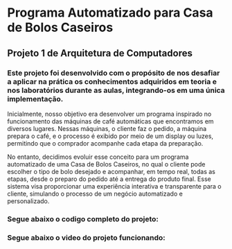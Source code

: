 # Programa Automatizado para Casa de Bolos Caseiros
## Projeto 1 de Arquitetura de Computadores

  ### Este projeto foi desenvolvido com o propósito de nos desafiar a aplicar na prática os conhecimentos adquiridos em teoria e nos laboratórios durante as aulas, integrando-os em uma única implementação. 
  
  Inicialmente, nosso objetivo era desenvolver um programa inspirado no funcionamento das máquinas de café automáticas que encontramos em diversos lugares. Nessas máquinas, o cliente faz o pedido, a máquina prepara o café, e o processo é exibido por meio de um display ou luzes, permitindo que o comprador acompanhe cada etapa da preparação.

  No entanto, decidimos evoluir esse conceito para um programa automatizado de uma Casa de Bolos Caseiros, no qual o cliente pode escolher o tipo de bolo desejado e acompanhar, em tempo real, todas as etapas, desde o preparo do pedido até a entrega do produto final. Esse sistema visa proporcionar uma experiência interativa e transparente para o cliente, simulando o processo de um negócio automatizado e personalizado.




  ### Segue abaixo o codigo completo do projeto:

  ### Segue abaixo o video do projeto funcionando:
